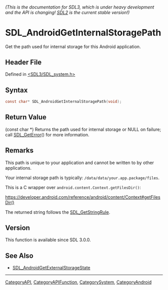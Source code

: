 ###### (This is the documentation for SDL3, which is under heavy development and the API is changing! [SDL2](https://wiki.libsdl.org/SDL2/) is the current stable version!)
# SDL_AndroidGetInternalStoragePath

Get the path used for internal storage for this Android application.

## Header File

Defined in [<SDL3/SDL_system.h>](https://github.com/libsdl-org/SDL/blob/main/include/SDL3/SDL_system.h)

## Syntax

```c
const char* SDL_AndroidGetInternalStoragePath(void);
```

## Return Value

(const char *) Returns the path used for internal storage or NULL on
failure; call [SDL_GetError](SDL_GetError)() for more information.

## Remarks

This path is unique to your application and cannot be written to by other
applications.

Your internal storage path is typically:
`/data/data/your.app.package/files`.

This is a C wrapper over `android.content.Context.getFilesDir()`:

https://developer.android.com/reference/android/content/Context#getFilesDir()

The returned string follows the [SDL_GetStringRule](SDL_GetStringRule).

## Version

This function is available since SDL 3.0.0.

## See Also

- [SDL_AndroidGetExternalStorageState](SDL_AndroidGetExternalStorageState)

----
[CategoryAPI](CategoryAPI), [CategoryAPIFunction](CategoryAPIFunction), [CategorySystem](CategorySystem), [CategoryAndroid](CategoryAndroid)


